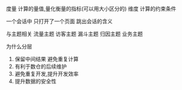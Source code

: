 度量 计算的量值,量化衡量的指标(可以用大小区分的)
维度 计算的约束条件

一个会话中 只打开了一个页面  跳出会话的含义

与主题相关
流量主题 访客主题 漏斗主题 归因主题 业务主题 

为什么分层  
1. 保留中间结果 避免重复计算
2. 有利于数仓的后续维护
3. 避免重复开发,提升开发效率
4. 提升数据的安全性

